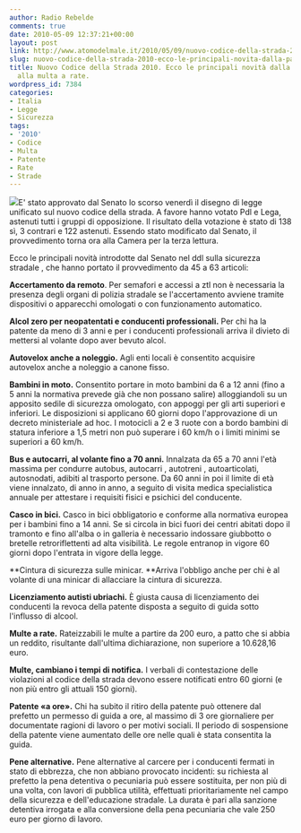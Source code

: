```yaml
---
author: Radio Rebelde
comments: true
date: 2010-05-09 12:37:21+00:00
layout: post
link: http://www.atomodelmale.it/2010/05/09/nuovo-codice-della-strada-2010-ecco-le-principali-novita-dalla-patente-a-ore-alla-multa-a-rate/
slug: nuovo-codice-della-strada-2010-ecco-le-principali-novita-dalla-patente-a-ore-alla-multa-a-rate
title: Nuovo Codice della Strada 2010. Ecco le principali novità dalla patente a ore
  alla multa a rate.
wordpress_id: 7384
categories:
- Italia
- Legge
- Sicurezza
tags:
- '2010'
- Codice
- Multa
- Patente
- Rate
- Strade
---
```


![](http://www.atomodelmale.it/wp-content/uploads/2010/05/codice-300x184.jpg)E' stato approvato dal Senato lo scorso venerdì il disegno di legge unificato sul nuovo codice della strada. A favore hanno votato Pdl e Lega, astenuti tutti i gruppi di opposizione. Il risultato della votazione è stato di 138 sì, 3 contrari e 122 astenuti. Essendo stato modificato dal Senato, il provvedimento torna ora alla Camera per la terza lettura.

Ecco le principali novità introdotte dal Senato nel ddl sulla sicurezza stradale , che hanno portato il provvedimento da 45 a 63 articoli:

**Accertamento da remoto**. Per semafori e accessi a ztl non è necessaria la presenza degli organi di polizia stradale se l'accertamento avviene tramite dispositivi o apparecchi omologati o con funzionamento automatico.

**Alcol zero per neopatentati e conducenti professionali.** Per chi ha la patente da meno di 3 anni e per i conducenti professionali arriva il divieto di mettersi al volante dopo aver bevuto alcol.

**Autovelox anche a noleggio.** Agli enti locali è consentito acquisire autovelox anche a noleggio a canone fisso.<!-- more -->



**Bambini in moto.** Consentito portare in moto bambini da 6 a 12 anni (fino a 5 anni la normativa prevede già che non possano salire) alloggiandoli su un apposito sedile di sicurezza omologato, con appoggi per gli arti superiori e inferiori. Le disposizioni si applicano 60 giorni dopo l'approvazione di un decreto ministeriale ad hoc. I motocicli a 2 e 3 ruote con a bordo bambini di statura inferiore a 1,5 metri non può superare i 60 km/h o i limiti minimi se superiori a 60 km/h.

**Bus e autocarri, al volante fino a 70 anni.** Innalzata da 65 a 70 anni l'età massima per condurre autobus, autocarri , autotreni , autoarticolati, autosnodati, adibiti al trasporto persone. Da 60 anni in poi il limite di età viene innalzato, di anno in anno, a seguito di visita medica specialistica annuale per attestare i requisiti fisici e psichici del conducente.

**Casco in bici.** Casco in bici obbligatorio e conforme alla normativa europea per i bambini fino a 14 anni. Se si circola in bici fuori dei centri abitati dopo il tramonto e fino all'alba o in galleria è necessario indossare giubbotto o bretelle retroriflettenti ad alta visibilità. Le regole entranop in vigore 60 giorni dopo l'entrata in vigore della legge.

**Cintura di sicurezza sulle minicar. **Arriva l'obbligo anche per chi è al volante di una minicar di allacciare la cintura di sicurezza.

**Licenziamento autisti ubriachi.** È giusta causa di licenziamento dei conducenti la revoca della patente disposta a seguito di guida sotto l'influsso di alcool.

**Multe a rate.** Rateizzabili le multe a partire da 200 euro, a patto che si abbia un reddito, risultante dall'ultima dichiarazione, non superiore a 10.628,16 euro.

**Multe, cambiano i tempi di notifica.** I verbali di contestazione delle violazioni al codice della strada devono essere notificati entro 60 giorni (e non più entro gli attuali 150 giorni).

**Patente «a ore».** Chi ha subito il ritiro della patente può ottenere dal prefetto un permesso di guida a ore, al massimo di 3 ore giornaliere per documentate ragioni di lavoro o per motivi sociali. Il periodo di sospensione della patente viene aumentato delle ore nelle quali è stata consentita la guida.

**Pene alternative.** Pene alternative al carcere per i conducenti fermati in stato di ebbrezza, che non abbiano provocato incidenti: su richiesta al prefetto la pena detentiva o pecuniaria può essere sostituita, per non più di una volta, con lavori di pubblica utilità, effettuati prioritariamente nel campo della sicurezza e dell'educazione stradale. La durata è pari alla sanzione detentiva irrogata e alla conversione della pena pecuniaria che vale 250 euro per giorno di lavoro.
